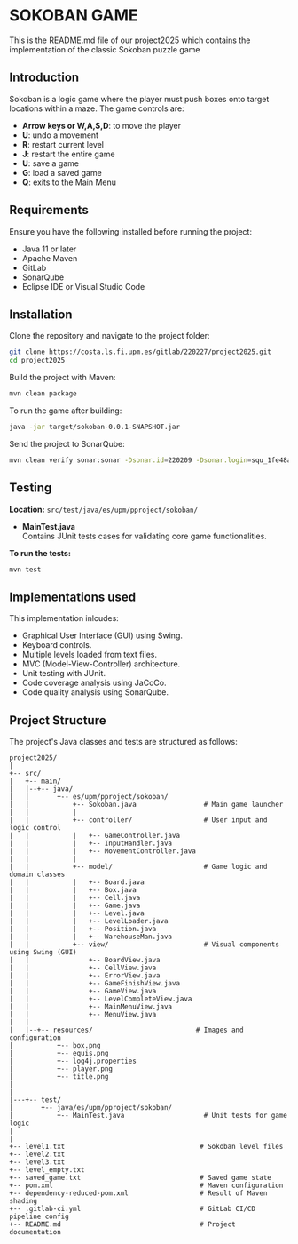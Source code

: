 # SOKOBAN GAME

This is the README.md file of our project2025 which contains the implementation of the classic Sokoban puzzle game 

## Introduction

Sokoban is a logic game where the player must push boxes onto target locations within a maze. 
The game controls are: 
- **Arrow keys or W,A,S,D**: to move the player
- **U**:  undo a movement
- **R**: restart current level
- **J**: restart the entire game 
- **U**: save a game
- **G**: load a saved game
- **Q**: exits to the Main Menu 

## Requirements

Ensure you have the following installed before running the project:
- Java 11 or later
- Apache Maven
- GitLab
- SonarQube
- Eclipse IDE or Visual Studio Code

## Installation

Clone the repository and navigate to the project folder:

```sh
git clone https://costa.ls.fi.upm.es/gitlab/220227/project2025.git 
cd project2025
```

Build the project with Maven:

```sh
mvn clean package
```

To run the game after building:

```sh
java -jar target/sokoban-0.0.1-SNAPSHOT.jar
```

Send the project to SonarQube: 

```sh
mvn clean verify sonar:sonar -Dsonar.id=220209 -Dsonar.login=squ_1fe48ae2574d675d716cb499271956fd2220972c
```

## Testing

**Location:** `src/test/java/es/upm/pproject/sokoban/`

- **MainTest.java**  
  Contains JUnit tests cases for validating core game functionalities.

**To run the tests:** 

```sh
mvn test 
```

## Implementations used

This implementation inlcudes: 
- Graphical User Interface (GUI) using Swing.
- Keyboard controls.
- Multiple levels loaded from text files.
- MVC (Model-View-Controller) architecture.
- Unit testing with JUnit.
- Code coverage analysis using JaCoCo.
- Code quality analysis using SonarQube.


## Project Structure

The project's Java classes and tests are structured as follows:

```
project2025/
|
+-- src/
|   +-- main/
|   |--+-- java/
|   |       +-- es/upm/pproject/sokoban/
|   |           +-- Sokoban.java                 # Main game launcher
|   |           |
|   |           +-- controller/                  # User input and logic control
|   |           |   +-- GameController.java
|   |           |   +-- InputHandler.java
|   |           |   +-- MovementController.java
|   |           |
|   |           +-- model/                       # Game logic and domain classes
|   |           |   +-- Board.java
|   |           |   +-- Box.java
|   |           |   +-- Cell.java
|   |           |   +-- Game.java
|   |           |   +-- Level.java
|   |           |   +-- LevelLoader.java
|   |           |   +-- Position.java
|   |           |   +-- WarehouseMan.java
|   |           +-- view/                        # Visual components using Swing (GUI) 
|   |               +-- BoardView.java
|   |               +-- CellView.java
|   |               +-- ErrorView.java
|   |               +-- GameFinishView.java
|   |               +-- GameView.java
|   |               +-- LevelCompleteView.java
|   |               +-- MainMenuView.java
|   |               +-- MenuView.java
|   |    
|   |--+-- resources/                          # Images and configuration
|           +-- box.png
|           +-- equis.png
|           +-- log4j.properties
|           +-- player.png
|           +-- title.png
|
|
|---+-- test/
|       +-- java/es/upm/pproject/sokoban/
|           +-- MainTest.java                    # Unit tests for game logic
|
|
+-- level1.txt                                  # Sokoban level files
+-- level2.txt
+-- level3.txt
+-- level_empty.txt
+-- saved_game.txt                              # Saved game state
+-- pom.xml                                     # Maven configuration
+-- dependency-reduced-pom.xml                  # Result of Maven shading
+-- .gitlab-ci.yml                              # GitLab CI/CD pipeline config
+-- README.md                                   # Project documentation
```



